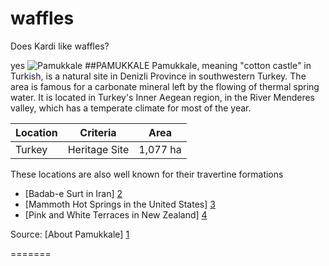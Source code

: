 # waffles

Does Kardi like waffles?

yes
![Pamukkale](https://wallpapercave.com/wp/wp7408173.jpg)
##PAMUKKALE
Pamukkale, meaning "cotton castle" in Turkish, is a natural site in Denizli Province in southwestern Turkey. The area is famous for a carbonate mineral left by the flowing of thermal spring water. It is located in Turkey's Inner Aegean region, in the River Menderes valley, which has a temperate climate for most of the year.

| Location | Criteria | Area |
|----------| :-------:| :----:|
|  Turkey  | Heritage Site| 	1,077 ha



These locations are also well known for their travertine formations
* [Badab-e Surt in Iran] [2]
* [Mammoth Hot Springs in the United States] [3]
* [Pink and White Terraces in New Zealand] [4]



Source: 
[About Pamukkale] [1]

[1]:https://en.wikipedia.org/wiki/Pamukkale
[2]:https://en.wikipedia.org/wiki/Badab-e_Surt
[3]:https://en.wikipedia.org/wiki/Mammoth_Hot_Springs
[4]:https://en.wikipedia.org/wiki/Pink_and_White_Terraces

=======




